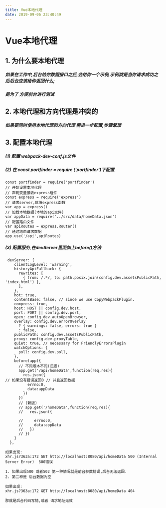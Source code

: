 ```yaml
---
title: Vue本地代理
date: 2019-09-06 23:40:49
---
```

# Vue本地代理

## 1. 为什么要本地代理

##### 如果在工作中,后台给你数据接口之后,会给你一个示例,示例就是当你请求成功之后后台应该给你返回什么;

##### 		是为了 方便前台进行测试

## 2. 本地代理和方向代理是冲突的

##### 		如果要同时使用本地代理和方向代理 需进一步配置,步骤繁琐

## 3. 配置本地代理

##### 		(1) 配置 webpack-dev-conf.js文件

##### 		(2) 在 const portfinder = require ('portfinder')下配置

```
const portfinder = require('portfinder')
// 开始设置本地代理
// 声明变量接收express组件
const express = require('express')
// 请求server,赋值express函数
var app = express()
// 加载本地数据(本地的api文件)
var appData = require('../src/data/homeData.json')
// 配置路由文件
var apiRoutes = express.Router()
// 通过路由请求数据
app.use('/api',apiRoutes)
```

##### 	(3) 配置服务,在devServer里面加上before()方法

```vue
 devServer: {
    clientLogLevel: 'warning',
    historyApiFallback: {
      rewrites: [
        { from: /.*/, to: path.posix.join(config.dev.assetsPublicPath, 'index.html') },
      ],
    },
    hot: true,
    contentBase: false, // since we use CopyWebpackPlugin.
    compress: true,
    host: HOST || config.dev.host,
    port: PORT || config.dev.port,
    open: config.dev.autoOpenBrowser,
    overlay: config.dev.errorOverlay
      ? { warnings: false, errors: true }
      : false,
    publicPath: config.dev.assetsPublicPath,
    proxy: config.dev.proxyTable,
    quiet: true, // necessary for FriendlyErrorsPlugin
    watchOptions: {
      poll: config.dev.poll,
    },
    before(app){
      // 不同版本不同(旧版)
      app.get('/api/homeData',function(req,res){
        res.json({
// 如果没有错误返回0 // 并且返回数据
          errno:0,
          data:appData
        })
      })
      // (新版)
      // app.get('/homeData',function(req,res){
      //   res.json({

      //     errno:0,
      //     data:appData
      //   })
      // })
    }
  },
```

```
如果出现:
xhr.js?363a:172 GET http://localhost:8080/api/homeData 500 (Internal Server Error)  500错误

1. 如果出现500 或者502 第一种情况就是前台参数错误,后台无法返回.
2. 第二种是 后台数据为空
```

```
如果出现:
xhr.js?363a:172 GET http://localhost:8080/api/homeData 404

那就是后台代码写错,或者 请求地址无效
```

